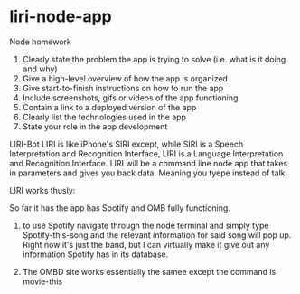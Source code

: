 # liri-node-app
Node homework

1. Clearly state the problem the app is trying to solve (i.e. what is it doing and why)
2. Give a high-level overview of how the app is organized
3. Give start-to-finish instructions on how to run the app
4. Include screenshots, gifs or videos of the app functioning
5. Contain a link to a deployed version of the app
6. Clearly list the technologies used in the app
7. State your role in the app development


LIRI-Bot
LIRI is like iPhone's SIRI except, while SIRI is a Speech Interpretation and Recognition Interface, LIRI is a Language Interpretation and Recognition Interface. LIRI will be a command line node app that takes in parameters and gives you back data. Meaning you tyepe instead of talk.

LIRI works thusly:

So far it has the app has Spotify and OMB fully functioning.

1. to use Spotify navigate through the node terminal and simply type Spotify-this-song and the relevant information for said song will pop up. Right now it's just the band, but I can virtually make it give out any information Spotify has in its database.

2. The OMBD site works essentially the samee except the command is movie-this



